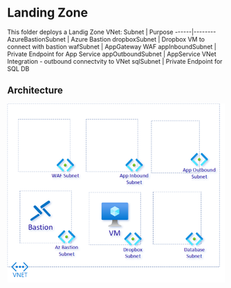 # Landing Zone
This folder deploys a Landig Zone VNet:
Subnet | Purpose
------|--------
AzureBastionSubnet | Azure Bastion
dropboxSubnet | Dropbox VM to connect with bastion
wafSubnet | AppGateway WAF
appInboundSubnet | Private Endpoint for App Service
appOutboundSubnet | AppService VNet Integration - outbound connectvity to VNet
sqlSubnet | Private Endpoint for SQL DB
## Architecture
![Landing Zone](https://github.com/azuregomez/webapp/blob/main/prereq/lz.png)
